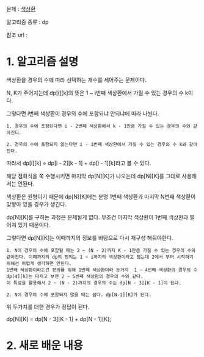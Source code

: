 문제 : [색상환](https://www.acmicpc.net/problem/2482)

알고리즘 종류 : dp

참조 url : 

# 1. 알고리즘 설명

색상환을 경우의 수에 따라 선택하는 개수를 세어주는 문제이다.

N, K가 주어지는데 dp[i][k]의 뜻은 1 ~ i번째 색상환에서 가질 수 있는 경우의 수 k이다.

그렇다면 i번째 색상환이 경우의 수에 포함되냐 안되냐에 따라 나뉜다.

    1. 경우의 수에 포함된다면 i - 2번째 색상환에서 k - 1만큼 가질 수 있는 경우의 수와 같아진다.
    
    2. 경우의 수에 포함되지 않는다면 i - 1번째 색상환에서 가질 수 있는 경우의 수 k와 같아진다.

따라서 dp[i][k] = dp[i - 2][k - 1] + dp[i - 1][k]라고 볼 수 있다.

해당 점화식을 쭉 수행시키면 마지막 dp[N][K]가 나오는데 dp[N][K]를 그대로 사용해서는 안된다.

색상환은 원형이기 때문에 dp[N][K]에는 분명 1번째 색상환과 마지막 N번째 색상환이 맞닿아 있을 경우가 생긴다.

dp[N][K]를 구하는 과정은 문제될게 없다. 무조건 마지막 색상환이 1번째 색상환과 떨어져 있기 때문이다.

그렇다면 dp[N][K]는 이때까지의 정보를 바탕으로 다시 재구성 해줘야한다.

    1. N이 경우의 수에 포함될 때는 2 ~ (N - 2)까지 K - 1만큼 가질 수 있는 경우의 수와 같아진다. 이때까지의 dp의 정의는 1 ~ i까지의 색상환이라고 했는데 2에서 부터 시작하기 위해선 어렵게 생각하면 안된다.
    1번째 색상환이라는건 편의를 위해 1번째 색상환이라 둔거지  1 ~ 4번째 색상환의 경우의 수 dp[4][k]는 따지고 보면 2 ~ 5번째 색상환의 경우의 수와 같다.
    이 특성을 활용해서 2 ~ (N - 2)까지의 경우의 수는 dp[N - 3][K - 1]이 된다.

    2. N이 경우의 수에 포함되지 않을 때는 쉽다. dp[N-1][K]가 된다.

위 두가지를 더한 경우가 정답이 된다.

dp[N][K] = dp[N - 3][K - 1] + dp[N - 1][K];

# 2. 새로 배운 내용